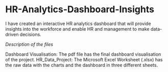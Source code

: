 # HR-Analytics-Dashboard-Insights
I have created an interactive HR analytics dashboard that will provide insights into the workforce and enable HR and management to make data-driven decisions.

*Description of the files*

Dashboard Visualisation: The pdf file has the final dashboard visualisation of the project.
HR_Data_Project: The Microsoft Excel Worksheet (.xlsx) has the raw data with the charts and the dashboard in three different sheets.
